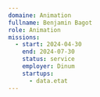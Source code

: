 ```yaml
---
domaine: Animation
fullname: Benjamin Bagot
role: Animation
missions:
  - start: 2024-04-30
    end: 2024-07-30
    status: service
    employer: Dinum
    startups:
      - data.etat
---
```

